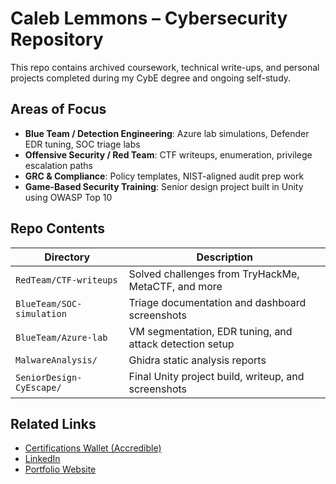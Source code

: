 # Caleb Lemmons – Cybersecurity Repository

This repo contains archived coursework, technical write-ups, and personal projects completed during my CybE degree and ongoing self-study.

## Areas of Focus
- **Blue Team / Detection Engineering**: Azure lab simulations, Defender EDR tuning, SOC triage labs
- **Offensive Security / Red Team**: CTF writeups, enumeration, privilege escalation paths
- **GRC & Compliance**: Policy templates, NIST-aligned audit prep work
- **Game-Based Security Training**: Senior design project built in Unity using OWASP Top 10

## Repo Contents

| Directory | Description |
|----------|-------------|
| `RedTeam/CTF-writeups` | Solved challenges from TryHackMe, MetaCTF, and more |
| `BlueTeam/SOC-simulation` | Triage documentation and dashboard screenshots |
| `BlueTeam/Azure-lab` | VM segmentation, EDR tuning, and attack detection setup |
| `MalwareAnalysis/` | Ghidra static analysis reports |
| `SeniorDesign-CyEscape/` | Final Unity project build, writeup, and screenshots |

## Related Links

- [Certifications Wallet (Accredible)](https://www.credential.net/profile/caleblemmons325708/wallet)
- [LinkedIn](https://www.linkedin.com/in/caleb-lemmons-1683a11b6/)
- [Portfolio Website](...)

